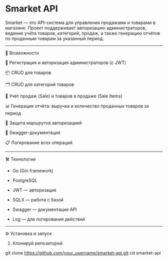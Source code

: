 # Smarket API

Smarket — это API-система для управления продажами и товарами в магазине.
Проект поддерживает авторизацию администраторов, ведение учёта товаров, категорий, продаж, а также генерацию отчётов по проданным товарам за указанный период.


---

🚀 Возможности

👤 Регистрация и авторизация администраторов (с JWT)

📦 CRUD для товаров

🗂 CRUD для категорий товаров

🧾 Учёт продаж (Sale) и товаров в продаже (Sale Items)

📊 Генерация отчёта: выручка и количество проданных товаров за период

🔐 Защита маршрутов авторизацией

📝 Swagger-документация

📋 Логирование всех операций



---

🛠 Технологии

- Go (Gin framework)

- PostgreSQL

- JWT — авторизация

- SQLX — работа с базой

- Swagger — документация API

- Log — для логирования действий



---

⚙️ Установка и запуск

1. Клонируй репозиторий

git clone https://github.com/your_username/smarket-api.git
cd smarket-api

